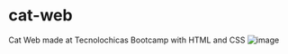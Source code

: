 # cat-web
Cat Web made at Tecnolochicas Bootcamp with HTML and CSS
![image](https://user-images.githubusercontent.com/130865455/235135113-0d74fb3d-dfb8-43fa-864d-bf1456180947.png)
